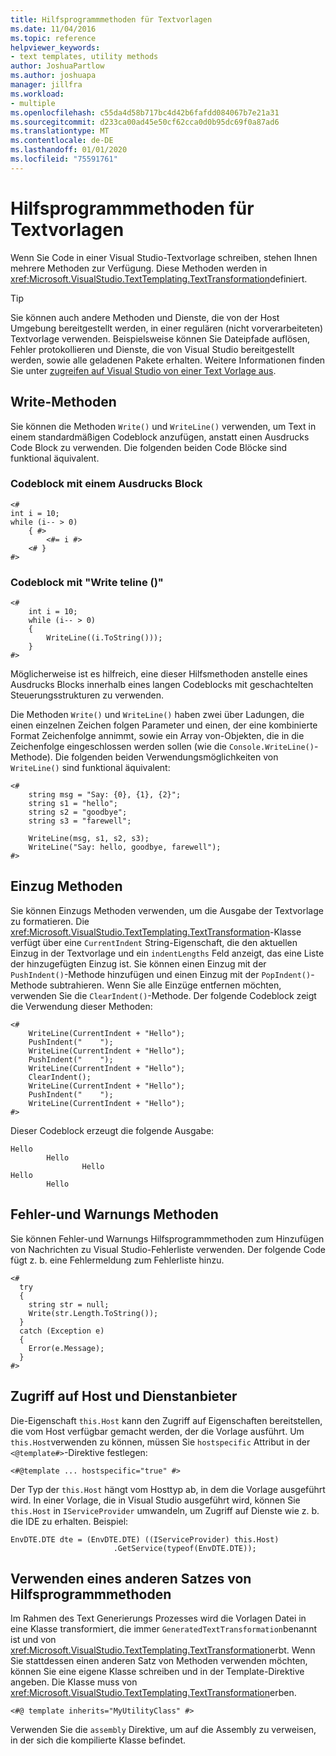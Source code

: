 ```yaml
---
title: Hilfsprogrammmethoden für Textvorlagen
ms.date: 11/04/2016
ms.topic: reference
helpviewer_keywords:
- text templates, utility methods
author: JoshuaPartlow
ms.author: joshuapa
manager: jillfra
ms.workload:
- multiple
ms.openlocfilehash: c55da4d58b717bc4d42b6fafdd084067b7e21a31
ms.sourcegitcommit: d233ca00ad45e50cf62cca0d0b95dc69f0a87ad6
ms.translationtype: MT
ms.contentlocale: de-DE
ms.lasthandoff: 01/01/2020
ms.locfileid: "75591761"
---
```

# <a name="text-template-utility-methods"></a>Hilfsprogrammmethoden für Textvorlagen

Wenn Sie Code in einer Visual Studio-Textvorlage schreiben, stehen Ihnen mehrere Methoden zur Verfügung. Diese Methoden werden in <xref:Microsoft.VisualStudio.TextTemplating.TextTransformation>definiert.

> [!TIP]
> Sie können auch andere Methoden und Dienste, die von der Host Umgebung bereitgestellt werden, in einer regulären (nicht vorverarbeiteten) Textvorlage verwenden. Beispielsweise können Sie Dateipfade auflösen, Fehler protokollieren und Dienste, die von Visual Studio bereitgestellt werden, sowie alle geladenen Pakete erhalten. Weitere Informationen finden Sie unter [zugreifen auf Visual Studio von einer Text Vorlage aus](/previous-versions/visualstudio/visual-studio-2010/gg604090\(v\=vs.100\)).

## <a name="write-methods"></a>Write-Methoden

Sie können die Methoden `Write()` und `WriteLine()` verwenden, um Text in einem standardmäßigen Codeblock anzufügen, anstatt einen Ausdrucks Code Block zu verwenden. Die folgenden beiden Code Blöcke sind funktional äquivalent.

### <a name="code-block-with-an-expression-block"></a>Codeblock mit einem Ausdrucks Block

```
<#
int i = 10;
while (i-- > 0)
    { #>
        <#= i #>
    <# }
#>
```

### <a name="code-block-using-writeline"></a>Codeblock mit "Write teline ()"

```
<#
    int i = 10;
    while (i-- > 0)
    {
        WriteLine((i.ToString()));
    }
#>
```

Möglicherweise ist es hilfreich, eine dieser Hilfsmethoden anstelle eines Ausdrucks Blocks innerhalb eines langen Codeblocks mit geschachtelten Steuerungsstrukturen zu verwenden.

Die Methoden `Write()` und `WriteLine()` haben zwei über Ladungen, die einen einzelnen Zeichen folgen Parameter und einen, der eine kombinierte Format Zeichenfolge annimmt, sowie ein Array von-Objekten, die in die Zeichenfolge eingeschlossen werden sollen (wie die `Console.WriteLine()`-Methode). Die folgenden beiden Verwendungsmöglichkeiten von `WriteLine()` sind funktional äquivalent:

```
<#
    string msg = "Say: {0}, {1}, {2}";
    string s1 = "hello";
    string s2 = "goodbye";
    string s3 = "farewell";

    WriteLine(msg, s1, s2, s3);
    WriteLine("Say: hello, goodbye, farewell");
#>
```

## <a name="indentation-methods"></a>Einzug Methoden

Sie können Einzugs Methoden verwenden, um die Ausgabe der Textvorlage zu formatieren. Die <xref:Microsoft.VisualStudio.TextTemplating.TextTransformation>-Klasse verfügt über eine `CurrentIndent` String-Eigenschaft, die den aktuellen Einzug in der Textvorlage und ein `indentLengths` Feld anzeigt, das eine Liste der hinzugefügten Einzug ist. Sie können einen Einzug mit der `PushIndent()`-Methode hinzufügen und einen Einzug mit der `PopIndent()`-Methode subtrahieren. Wenn Sie alle Einzüge entfernen möchten, verwenden Sie die `ClearIndent()`-Methode. Der folgende Codeblock zeigt die Verwendung dieser Methoden:

```
<#
    WriteLine(CurrentIndent + "Hello");
    PushIndent("    ");
    WriteLine(CurrentIndent + "Hello");
    PushIndent("    ");
    WriteLine(CurrentIndent + "Hello");
    ClearIndent();
    WriteLine(CurrentIndent + "Hello");
    PushIndent("    ");
    WriteLine(CurrentIndent + "Hello");
#>
```

Dieser Codeblock erzeugt die folgende Ausgabe:

```
Hello
        Hello
                Hello
Hello
        Hello
```

## <a name="error-and-warning-methods"></a>Fehler-und Warnungs Methoden

Sie können Fehler-und Warnungs Hilfsprogrammmethoden zum Hinzufügen von Nachrichten zu Visual Studio-Fehlerliste verwenden. Der folgende Code fügt z. b. eine Fehlermeldung zum Fehlerliste hinzu.

```
<#
  try
  {
    string str = null;
    Write(str.Length.ToString());
  }
  catch (Exception e)
  {
    Error(e.Message);
  }
#>
```

## <a name="access-to-host-and-service-provider"></a>Zugriff auf Host und Dienstanbieter

Die-Eigenschaft `this.Host` kann den Zugriff auf Eigenschaften bereitstellen, die vom Host verfügbar gemacht werden, der die Vorlage ausführt. Um `this.Host`verwenden zu können, müssen Sie `hostspecific` Attribut in der `<@template#>`-Direktive festlegen:

`<#@template ... hostspecific="true" #>`

Der Typ der `this.Host` hängt vom Hosttyp ab, in dem die Vorlage ausgeführt wird. In einer Vorlage, die in Visual Studio ausgeführt wird, können Sie `this.Host` in `IServiceProvider` umwandeln, um Zugriff auf Dienste wie z. b. die IDE zu erhalten. Beispiel:

```
EnvDTE.DTE dte = (EnvDTE.DTE) ((IServiceProvider) this.Host)
                       .GetService(typeof(EnvDTE.DTE));
```

## <a name="using-a-different-set-of-utility-methods"></a>Verwenden eines anderen Satzes von Hilfsprogrammmethoden

Im Rahmen des Text Generierungs Prozesses wird die Vorlagen Datei in eine Klasse transformiert, die immer `GeneratedTextTransformation`benannt ist und von <xref:Microsoft.VisualStudio.TextTemplating.TextTransformation>erbt. Wenn Sie stattdessen einen anderen Satz von Methoden verwenden möchten, können Sie eine eigene Klasse schreiben und in der Template-Direktive angeben. Die Klasse muss von <xref:Microsoft.VisualStudio.TextTemplating.TextTransformation>erben.

```
<#@ template inherits="MyUtilityClass" #>
```

Verwenden Sie die `assembly` Direktive, um auf die Assembly zu verweisen, in der sich die kompilierte Klasse befindet.
